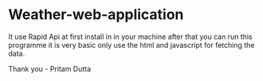# Weather-web-application
It use Rapid Api at first install in in your machine 
after that you can run this programme 
it is very basic only use the html and javascript 
for fetching the data.


Thank you - Pritam Dutta
